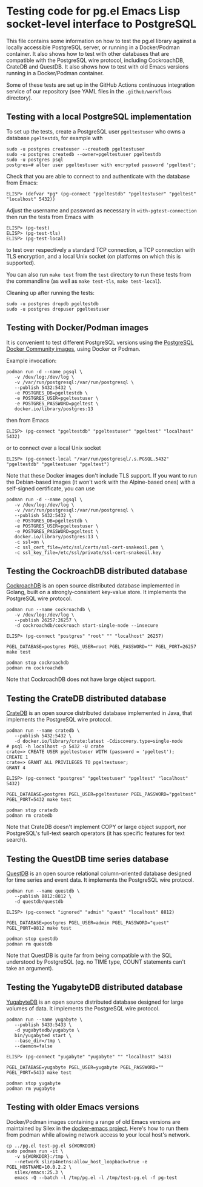 # Testing code for pg.el Emacs Lisp socket-level interface to PostgreSQL


This file contains some information on how to test the pg.el library against a locally accessible
PostgreSQL server, or running in a Docker/Podman container. It also shows how to test with other
databases that are compatible with the PostgreSQL wire protocol, including CockroachDB, CrateDB and
QuestDB. It also shows how to test with old Emacs versions running in a Docker/Podman container.

Some of these tests are set up in the GitHub Actions continuous integration service of our
repository (see YAML files in the `.github/workflows` directory).


## Testing with a local PostgreSQL implementation

To set up the tests, create a PostgreSQL user `pgeltestuser` who owns a database
`pgeltestdb`, for example with

    sudo -u postgres createuser --createdb pgeltestuser
    sudo -u postgres createdb --owner=pgeltestuser pgeltestdb
    sudo -u postgres psql
    postgres=# alter user pgeltestuser with encrypted password 'pgeltest';

Check that you are able to connect to and authenticate with the database from Emacs:

    ELISP> (defvar *pg* (pg-connect "pgeltestdb" "pgeltestuser" "pgeltest" "localhost" 5432))

Adjust the username and password as necessary in `with-pgtest-connection` then run the tests from
Emacs with

    ELISP> (pg-test)
    ELISP> (pg-test-tls)
    ELISP> (pg-test-local)

to test over respectively a standard TCP connection, a TCP connection with TLS encryption, and a
local Unix socket (on platforms on which this is supported).

You can also run `make test` from the `test` directory to run these tests from the commandline (as
well as `make test-tls`, `make test-local`).

Cleaning up after running the tests:

    sudo -u postgres dropdb pgeltestdb
    sudo -u postgres dropuser pgeltestuser



## Testing with Docker/Podman images

It is convenient to test different PostgreSQL versions using the [PostgreSQL Docker Community
images](https://hub.docker.com/_/postgres/), using Docker or Podman. 

Example invocation: 

    podman run -d --name pgsql \
       -v /dev/log:/dev/log \
       -v /var/run/postgresql:/var/run/postgresql \
       --publish 5432:5432 \
       -e POSTGRES_DB=pgeltestdb \
       -e POSTGRES_USER=pgeltestuser \
       -e POSTGRES_PASSWORD=pgeltest \
       docker.io/library/postgres:13

then from Emacs

    ELISP> (pg-connect "pgeltestdb" "pgeltestuser" "pgeltest" "localhost" 5432)

or to connect over a local Unix socket

    ELISP> (pg-connect-local "/var/run/postgresql/.s.PGSQL.5432" "pgeltestdb" "pgeltestuser "pgeltest")

Note that these Docker images don't include TLS support. If you want to run the Debian-based images
(it won't work with the Alpine-based ones) with a self-signed certificate, you can use

    podman run -d --name pgsql \
       -v /dev/log:/dev/log \
       -v /var/run/postgresql:/var/run/postgresql \
       --publish 5432:5432 \
       -e POSTGRES_DB=pgeltestdb \
       -e POSTGRES_USER=pgeltestuser \
       -e POSTGRES_PASSWORD=pgeltest \
       docker.io/library/postgres:13 \
       -c ssl=on \
       -c ssl_cert_file=/etc/ssl/certs/ssl-cert-snakeoil.pem \
       -c ssl_key_file=/etc/ssl/private/ssl-cert-snakeoil.key


## Testing the CockroachDB distributed database

[CockroachDB](https://github.com/cockroachdb/cockroach) is an open source distributed database
implemented in Golang, built on a strongly-consistent key-value store. It implements the PostgreSQL
wire protocol.

    podman run --name cockroachdb \
       -v /dev/log:/dev/log \
       --publish 26257:26257 \
       -d cockroachdb/cockroach start-single-node --insecure

    ELISP> (pg-connect "postgres" "root" "" "localhost" 26257)
    
    PGEL_DATABASE=postgres PGEL_USER=root PGEL_PASSWORD="" PGEL_PORT=26257 make test

    podman stop cockroachdb
    podman rm cockroachdb

Note that CockroachDB does not have large object support. 



## Testing the CrateDB distributed database

[CrateDB](https://crate.io/) is an open source distributed database implemented in Java, that
implements the PostgreSQL wire protocol.

    podman run --name cratedb \
       --publish 5432:5432 \
       -d docker.io/library/crate:latest -Cdiscovery.type=single-node
    # psql -h localhost -p 5432 -U crate
    crate=> CREATE USER pgeltestuser WITH (password = 'pgeltest');
    CREATE 1
    crate=> GRANT ALL PRIVILEGES TO pgeltestuser;
    GRANT 4

    ELISP> (pg-connect "postgres" "pgeltestuser" "pgeltest" "localhost" 5432)

    PGEL_DATABASE=postgres PGEL_USER=pgeltestuser PGEL_PASSWORD="pgeltest" PGEL_PORT=5432 make test

    podman stop cratedb
    podman rm cratedb


Note that CrateDB doesn't implement COPY or large object support, nor PostgreSQL's full-text search
operators (it has specific features for text search). 


## Testing the QuestDB time series database

[QuestDB](https://questdb.io/) is an open source relational column-oriented database designed for
time series and event data. It implements the PostgreSQL wire protocol. 

    podman run --name questdb \
       --publish 8812:8812 \
       -d questdb/questdb

    ELISP> (pg-connect "ignored" "admin" "quest" "localhost" 8812)

    PGEL_DATABASE=postgres PGEL_USER=admin PGEL_PASSWORD="quest" PGEL_PORT=8812 make test

    podman stop questdb
    podman rm questdb


Note that QuestDB is quite far from being compatible with the SQL understood by PostgreSQL (eg.
no TIME type, COUNT statements can't take an argument). 


## Testing the YugabyteDB distributed database

[YugabyteDB](https://yugabyte.com/) is an open source distributed database designed for large
volumes of data. It implements the PostgreSQL wire protocol.

    podman run --name yugabyte \
       --publish 5433:5433 \
       -d yugabytedb/yugabyte \
       bin/yugabyted start \
       --base_dir=/tmp \
       --daemon=false

    ELISP> (pg-connect "yugabyte" "yugabyte" "" "localhost" 5433)

    PGEL_DATABASE=yugabyte PGEL_USER=yugabyte PGEL_PASSWORD="" PGEL_PORT=5433 make test

    podman stop yugabyte
    podman rm yugabyte


## Testing with older Emacs versions

Docker/Podman images containing a range of old Emacs versions are maintained by Silex in the [docker-emacs
project](https://github.com/Silex/docker-emacs). Here's how to run them from podman while allowing
network access to your local host's network.

	cp ../pg.el test-pg.el ${WORKDIR}
	sudo podman run -it \
	   -v ${WORKDIR}:/tmp \
	   --network slirp4netns:allow_host_loopback=true -e PGEL_HOSTNAME=10.0.2.2 \
	   silex/emacs:25.3 \
	   emacs -Q --batch -l /tmp/pg.el -l /tmp/test-pg.el -f pg-test
